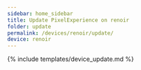 ```yaml
---
sidebar: home_sidebar
title: Update PixelExperience on renoir
folder: update
permalink: /devices/renoir/update/
device: renoir
---
```

{% include templates/device_update.md %}